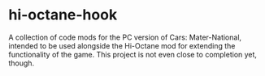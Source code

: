 # hi-octane-hook
A collection of code mods for the PC version of Cars: Mater-National, intended to be used alongside the Hi-Octane mod for extending the functionality of the game. This project is not even close to completion yet, though.
